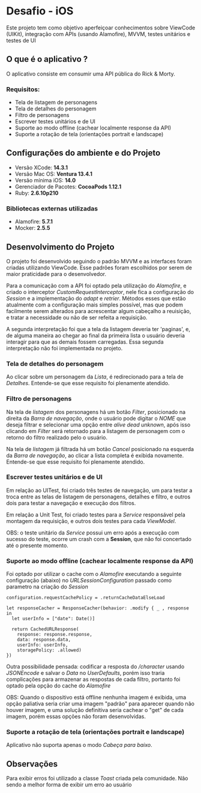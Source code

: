 # Desafio - iOS

Este projeto tem como objetivo aperfeiçoar conhecimentos sobre ViewCode (UIKit), integração com APIs (usando Alamofire), MVVM, testes unitários e testes de UI

## O que é o aplicativo ?

O aplicativo consiste em consumir uma API pública do Rick & Morty.

### Requisitos: 

- Tela de listagem de personagens
- Tela de detalhes do personagem
- Filtro de personagens
- Escrever testes unitários e de UI
- Suporte ao modo offline (cachear localmente response da API)
- Suporte a rotação de tela (orientações portrait e landscape)

## Configurações do ambiente e do Projeto

- Versão XCode: **14.3.1**
- Versão Mac OS: **Ventura 13.4.1** 
- Versão mínima iOS: **14.0**
- Gerenciador de Pacotes: **CocoaPods 1.12.1**
- Ruby: **2.6.10p210**

### Bibliotecas externas utilizadas

- Alamofire: **5.7.1**
- Mocker: **2.5.5**

## Desenvolvimento do Projeto

O projeto foi desenvolvido seguindo o padrão MVVM e as interfaces foram criadas utilizando ViewCode. Esse padrões foram escolhidos por serem de maior praticidade para o desenvolvedor.

Para a comunicação com a API foi optado pela utilização do *Alamofire*, e criado o interceptor *CustomRequestInterceptor*, nele fica a configuração do *Session* e a implementação do *adapt* e *retrier*. Métodos esses que estão atualmente com a configuração mais simples possível, mas que podem facilmente serem alterados para acrescentar algum cabeçalho a reuisição, e tratar a necessidade ou não de ser refeita a requisição.


A segunda interpretação foi que a tela da listagem deveria ter 'paginas', e, de alguma maneira ao chegar ao final da primeira lista o usuário deveria interagir para que as demais fossem carregadas. Essa segunda interpretação não foi implementada no projeto.

### Tela de detalhes do personagem

Ao clicar sobre um personagem da *Lista*, é redirecionado para a tela de *Detalhes*. Entende-se que esse requisito foi plenamente atendido.

### Filtro de personagens

Na tela de *listagem* dos personagens há um botão *Filter*, posicionado na direita da *Barra de navegação*, onde o usuário pode digitar o *NOME* que deseja filtrar e selecionar uma opção entre *alive* *dead* *unknown*, após isso clicando em *Filter* será retornado para a listagem de personagem com o retorno do filtro realizado pelo o usuário. 

Na tela de *listagem* já filtrada há um botão *Cancel* posicionado na esquerda da *Barra de navegação*, ao clicar a lista completa é exibida novamente. Entende-se que esse requisito foi plenamente atendido.

### Escrever testes unitários e de UI

Em relação ao UITest, foi criado três testes de navegação, um para testar a troca entre as telas de listagem de personagens, detalhes e filtro, e outros dois para testar a navegação e execução dos filtros.

Em relação a Unit Test, foi criado testes para a *Service* responsável pela montagem da requisição, e outros dois testes para cada *ViewModel*. 

OBS: o teste unitário da *Service* possui um erro após a execução com sucesso do teste, ocorre um crash com a **Session**, que não foi concertado até o presente momento.

### Suporte ao modo offline (cachear localmente response da API)

Foi optado por utilizar o cache com o *Alamofire* executando a seguinte configuração (abaixo) no *URLSessionConfiguration* passado como parametro na criação do *Session* 

```
configuration.requestCachePolicy = .returnCacheDataElseLoad

let responseCacher = ResponseCacher(behavior: .modify { _ , response in
  let userInfo = ["date": Date()]
    
  return CachedURLResponse(
    response: response.response,
    data: response.data,
    userInfo: userInfo,
    storagePolicy: .allowed)
})
```

Outra possibilidade pensada: codificar a resposta do */character* usando *JSONEncode* e salvar o *Data* no *UserDefaults*, porém isso traria complicações para armazenar as respostas de cada filtro, portanto foi optado pela opção do cache do *Alamofire*

OBS: Quando o dispositivo está offline nenhunha imagem é exibida, uma opção paliativa seria criar uma imagem "padrão" para aparecer quando não houver imagem, e uma solução definitiva seria cachear o "get" de cada imagem, porém essas opções não foram desenvolvidas.

### Suporte a rotação de tela (orientações portrait e landscape)

Aplicativo não suporta apenas o modo *Cabeça para baixo*.


## Observações
Para exibir erros foi utilizado a classe *Toast* criada pela comunidade. Não sendo a melhor forma de exibir um erro ao usuário
